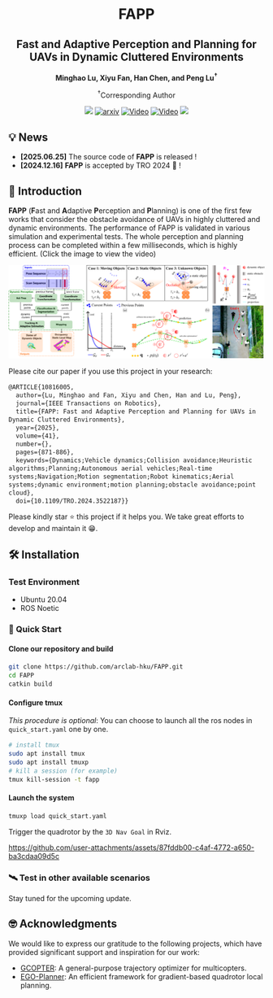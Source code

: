 <!--
 * @Author: bowen-xu link.bowenxu@connect.hku.hk
 * @Date: 2025-06-25 20:09:36
 * @LastEditors: bowen-xu link.bowenxu@connect.hku.hk
 * @LastEditTime: 2025-06-25 20:09:36
 * @Description: 
 * 
 * Copyright (c) 2025 by bowen-xu link.bowenxu@connect.hku.hk, All Rights Reserved. 
-->
<div align = "center">
  <h1>
    FAPP 
  </h1>
</div>
<div align = "center">
  <h2>
    Fast and Adaptive Perception and Planning for UAVs in Dynamic Cluttered Environments
  </h2>
</div>
<div align="center">
  <strong>
        Minghao Lu,
        Xiyu Fan,
        Han Chen, and
        Peng Lu<sup>†</sup>
  </strong>
  <p>
    <sup>†</sup>Corresponding Author
  </p>
  <a href="https://ieeexplore.ieee.org/document/10816005"><img src="https://img.shields.io/badge/Paper-IEEE%20TRO-004088"/></a>
  <a href='https://arxiv.org/pdf/2312.08743.pdf'><img src='https://img.shields.io/badge/arXiv-2312.08743-24CC00' alt='arxiv'></a>
  <a href='https://www.bilibili.com/video/BV1tpkMYEELF/?spm_id_from=333.1387.upload.video_card.click&vd_source=038c861e9419962098b9dc6162ccee43'><img alt="Video" src="https://img.shields.io/badge/BiliBili-Video-EAD1DC"/></a>
  <a href='https://www.youtube.com/watch?v=-0l-_cR8NkQ'><img alt="Video" src="https://img.shields.io/badge/YouTube-Video-CC0000"/></a>
  <a href="https://mp.weixin.qq.com/s/nrjIWLI3TfUIXH2wxCVqOw"><img src="https://img.shields.io/badge/%E4%B8%AD%E6%96%87%E8%A7%A3%E8%AF%BB-%E5%BE%AE%E4%BF%A1%E5%85%AC%E4%BC%97%E5%8F%B7-4A8D2D"/></a>
</div>

## 💡 News 
* **[2025.06.25]** The source code of **FAPP** is released !
* **[2024.12.16]** **FAPP** is accepted by TRO 2024 🚀 !

## 📜 Introduction

**FAPP** (**F**ast and **A**daptive **P**erception and **P**lanning) is one of the first few works that consider the obstacle avoidance of UAVs in highly cluttered and dynamic environments. The performance of FAPP is validated in various simulation and experimental tests. The whole perception and planning process can be completed within a few milliseconds, which is highly efficient. (Click the image to view the video)

[![video](misc/overview.png)](https://www.bilibili.com/video/BV1tpkMYEELF/?spm_id_from=333.1387.upload.video_card.click&vd_source=038c861e9419962098b9dc6162ccee43)

Please cite our paper if you use this project in your research:

```
@ARTICLE{10816005,
  author={Lu, Minghao and Fan, Xiyu and Chen, Han and Lu, Peng},
  journal={IEEE Transactions on Robotics}, 
  title={FAPP: Fast and Adaptive Perception and Planning for UAVs in Dynamic Cluttered Environments}, 
  year={2025},
  volume={41},
  number={},
  pages={871-886},
  keywords={Dynamics;Vehicle dynamics;Collision avoidance;Heuristic algorithms;Planning;Autonomous aerial vehicles;Real-time systems;Navigation;Motion segmentation;Robot kinematics;Aerial systems;dynamic environment;motion planning;obstacle avoidance;point cloud},
  doi={10.1109/TRO.2024.3522187}}

```
Please kindly star ⭐️ this project if it helps you. We take great efforts to develop and maintain it 😁.

## 🛠️ Installation

### Test Environment
* Ubuntu 20.04
* ROS Noetic

### 🚀 Quick Start

#### Clone our repository and build
```bash
git clone https://github.com/arclab-hku/FAPP.git
cd FAPP 
catkin build
```
#### Configure tmux
*This procedure is optional*: You can choose to launch all the ros nodes in `quick_start.yaml` one by one.

```bash
# install tmux
sudo apt install tmux
sudo apt install tmuxp
# kill a session (for example)
tmux kill-session -t fapp
```

#### Launch the system
```bash
tmuxp load quick_start.yaml 
```

Trigger the quadrotor by the `3D Nav Goal` in Rviz.

https://github.com/user-attachments/assets/87fddb00-c4af-4772-a650-ba3cdaa09d5c

### 🛰️ Test in other available scenarios
Stay tuned for the upcoming update.


## 🤓 Acknowledgments

We would like to express our gratitude to the following projects, which have provided significant support and inspiration for our work:
- [GCOPTER](https://github.com/ZJU-FAST-Lab/GCOPTER): A general-purpose trajectory optimizer for multicopters.
- [EGO-Planner](https://github.com/ZJU-FAST-Lab/EGO-Planner-v2): An efficient framework for gradient-based quadrotor local planning.

